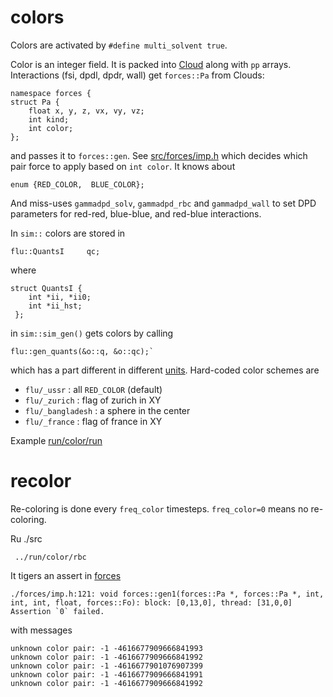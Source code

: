 # colors

Colors are activated by `#define multi_solvent true`.

Color is an integer field. It is packed into [Cloud](cloud.md) along
with `pp` arrays. Interactions (fsi, dpdl, dpdr, wall) get
`forces::Pa` from Clouds:

	namespace forces {
	struct Pa {
		float x, y, z, vx, vy, vz;
		int kind;
		int color;
	};

and passes it to `forces::gen`. See
[src/forces/imp.h](src/forces/imp.h) which decides which pair force to
apply based on `int color`. It knows about

	enum {RED_COLOR,  BLUE_COLOR};

And miss-uses `gammadpd_solv`, `gammadpd_rbc` and `gammadpd_wall` to
set DPD parameters for red-red, blue-blue, and red-blue interactions.

In `sim::` colors are stored in

	flu::QuantsI     qc;

where

	struct QuantsI {
		int *ii, *ii0;
		int *ii_hst;
	 };

in `sim::sim_gen()` gets colors by calling

	flu::gen_quants(&o::q, &o::qc);`

which has a part different in different [units](u.md). Hard-coded
color schemes are

* `flu/_ussr` : all `RED_COLOR` (default)
* `flu/_zurich` : flag of zurich in XY
* `flu/_bangladesh` : a sphere in the center
* `flu/_france` : flag of france in XY

Example [run/color/run](run/color/run)

# recolor

Re-coloring is done every `freq_color` timesteps. `freq_color=0` means
no re-coloring.

Ru ./src

	 ../run/color/rbc

It tigers an assert in [forces](src/forces/imp.h)

	./forces/imp.h:121: void forces::gen1(forces::Pa *, forces::Pa *, int, int, int, float, forces::Fo): block: [0,13,0], thread: [31,0,0] Assertion `0` failed.

with messages

    unknown color pair: -1 -4616677909666841993
    unknown color pair: -1 -4616677909666841992
    unknown color pair: -1 -4616677901076907399
    unknown color pair: -1 -4616677909666841991
    unknown color pair: -1 -4616677909666841992
